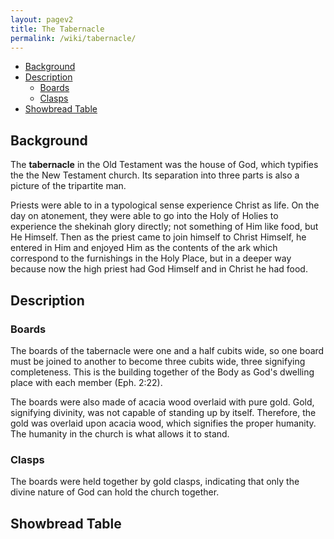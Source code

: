 ```yaml
---
layout: pagev2
title: The Tabernacle
permalink: /wiki/tabernacle/
---
```

- [Background](#background)
- [Description](#description)
  - [Boards](#boards)
  - [Clasps](#clasps)
- [Showbread Table](#showbread-table)

## Background

The **tabernacle** in the Old Testament was the house of God, which typifies the the New Testament church. Its separation into three parts is also a picture of the tripartite man.

Priests were able to in a typological sense experience Christ as life. On the day on atonement, they were able to go into the Holy of Holies to experience the shekinah glory directly; not something of Him like food, but He Himself. Then as the priest came to join himself to Christ Himself, he entered in Him and enjoyed Him as the contents of the ark which correspond to the furnishings in the Holy Place, but in a deeper way because now the high priest had God Himself and in Christ he had food.

## Description

### Boards

The boards of the tabernacle were one and a half cubits wide, so one board must be joined to another to become three cubits wide, three signifying completeness. This is the building together of the Body as God's dwelling place with each member (Eph. 2:22).

The boards were also made of acacia wood overlaid with pure gold. Gold, signifying divinity, was not capable of standing up by itself. Therefore, the gold was overlaid upon acacia wood, which signifies the proper humanity. The humanity in the church is what allows it to stand.

### Clasps

The boards were held together by gold clasps, indicating that only the divine nature of God can hold the church together.

## Showbread Table

